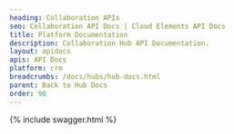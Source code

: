 ```yaml
---
heading: Collaboration APIs
seo: Collaboration API Docs | Cloud Elements API Docs
title: Platform Documentation
description: Collaboration Hub API Documentation.
layout: apidocs
apis: API Docs
platform: crm
breadcrumbs: /docs/hubs/hub-docs.html
parent: Back to Hub Docs
order: 90
---
```


{% include swagger.html %}
